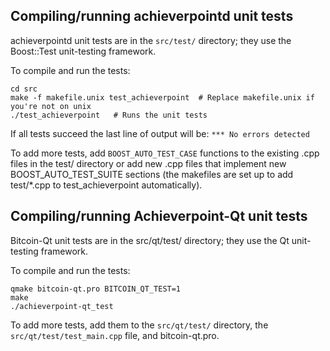 Compiling/running achieverpointd unit tests
------------------------------------

achieverpointd unit tests are in the `src/test/` directory; they
use the Boost::Test unit-testing framework.

To compile and run the tests:

	cd src
	make -f makefile.unix test_achieverpoint  # Replace makefile.unix if you're not on unix
	./test_achieverpoint   # Runs the unit tests

If all tests succeed the last line of output will be:
`*** No errors detected`

To add more tests, add `BOOST_AUTO_TEST_CASE` functions to the existing
.cpp files in the test/ directory or add new .cpp files that
implement new BOOST_AUTO_TEST_SUITE sections (the makefiles are
set up to add test/*.cpp to test_achieverpoint automatically).


Compiling/running Achieverpoint-Qt unit tests
---------------------------------------

Bitcoin-Qt unit tests are in the src/qt/test/ directory; they
use the Qt unit-testing framework.

To compile and run the tests:

	qmake bitcoin-qt.pro BITCOIN_QT_TEST=1
	make
	./achieverpoint-qt_test

To add more tests, add them to the `src/qt/test/` directory,
the `src/qt/test/test_main.cpp` file, and bitcoin-qt.pro.
